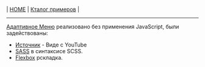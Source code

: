 | [HOME](https://github.com/vik-vavilikhin/vik-vavilikhin.github.io) 
| [Кталог примеров](https://github.com/vik-vavilikhin/portfolio) |

-------------------------------------------------------------------------------
[Адаптивное Меню](https://vik-vavilikhin.github.io/portfolio/blocks/MenuResponsive/) реализовано без применения JavaScript, были задействованы: 
  - [Источник](https://www.youtube.com/watch?v=cQ6YQ8K5MRw) - Виде с YouTube
  - [SASS](http://sass-lang.com/) в синтаксисе SCSS.
  - [Flexbox](https://css-live.ru/articles/vizualnoe-rukovodstvo-po-svojstvam-flexbox-iz-css3.html) рскладка.

